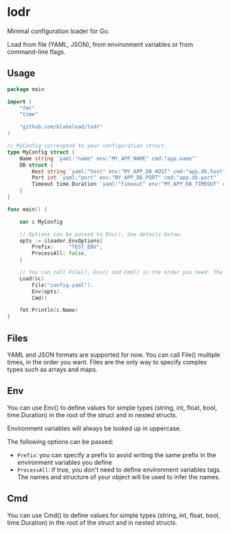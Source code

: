 # lodr

Minimal configuration loader for Go.

Load from file (YAML, JSON), from environment variables or from command-line flags.

## Usage

```go
package main

import (
    "fmt"
    "time"

    "github.com/blakelead/lodr"
)

// MyConfig correspond to your configuration struct.
type MyConfig struct {
    Name string `yaml:"name" env:"MY_APP_NAME" cmd:"app.name"`
    DB struct {
        Host string `yaml:"host" env:"MY_APP_DB_HOST" cmd:"app.db.host"`
        Port int `yaml:"port" env:"MY_APP_DB_PORT" cmd:"app.db.port"`
        Timeout time.Duration `yaml:"timeout" env:"MY_APP_DB_TIMEOUT" cmd:"app.db.timeout"`
    }
}

func main() {

    var c MyConfig

    // Options can be passed to Env(). See details below.
    opts := &loader.EnvOptions{
        Prefix:     "TEST_ENV",
        ProcessAll: false,
    }

    // You can call File(), Env() and Cmd() in the order you need. The order determines precedence.
    Load(&c).
        File("config.yaml").
        Env(opts).
        Cmd()

    fmt.Println(c.Name)
}
```

## Files

YAML and JSON formats are supported for now. You can call File() multiple times, in the order you want.
Files are the only way to specify complex types such as arrays and maps.

## Env

You can use Env() to define values for simple types (string, int, float, bool, time.Duration) in the root of the struct and in nested structs.

Environment variables will always be looked up in uppercase.

The following options can be passed:

- `Prefix`: you can specify a prefix to avoid writing the same prefix in the environment variables you define
- `ProcessAll`: if true, you don't need to define environment variables tags. The names and structure of your object will be used to infer the names.

## Cmd

You can use Cmd() to define values for simple types (string, int, float, bool, time.Duration) in the root of the struct and in nested structs.
